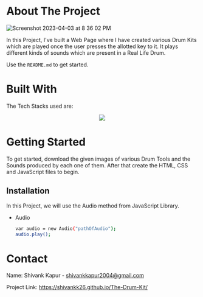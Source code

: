 <!-- ABOUT THE PROJECT -->
# About The Project
![Screenshot 2023-04-03 at 8 36 02 PM](https://user-images.githubusercontent.com/115289871/229571645-9e7ee1e7-58db-44d6-b199-13edaa636bb1.png)


In this Project, I've built a Web Page where I have created various Drum Kits which are played once the user presses the allotted key to it. It plays different kinds of sounds which are present in a Real Life Drum.

Use the `README.md` to get started.



<!-- BUILT WITH -->
# Built With

The Tech Stacks used are:

<div align="center">
<a href="https://skillicons.dev">
    <img src="https://skillicons.dev/icons?i=html,css,js" />
</a>
</div>



<!-- GETTING STARTED -->
# Getting Started

To get started, download the given images of various Drum Tools and the Sounds produced by each one of them. After that create the HTML, CSS and JavaScript files to begin.

## Installation

In this Project, we will use the Audio method from JavaScript Library.
* Audio

  ```sh
  var audio = new Audio("pathOfAudio");
  audio.play();
  ```


<!-- CONTACT -->
# Contact

Name: Shivank Kapur - shivankkapur2004@gmail.com

Project Link: https://shivankk26.github.io/The-Drum-Kit/
